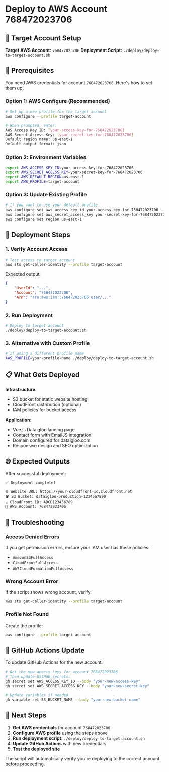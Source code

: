 # Deploy to AWS Account 768472023706

## 🎯 Target Account Setup

**Target AWS Account:** `768472023706`
**Deployment Script:** `./deploy/deploy-to-target-account.sh`

## 🔧 Prerequisites

You need AWS credentials for account `768472023706`. Here's how to set them up:

### Option 1: AWS Configure (Recommended)

```bash
# Set up a new profile for the target account
aws configure --profile target-account

# When prompted, enter:
AWS Access Key ID: [your-access-key-for-768472023706]
AWS Secret Access Key: [your-secret-key-for-768472023706]
Default region name: us-east-1
Default output format: json
```

### Option 2: Environment Variables

```bash
export AWS_ACCESS_KEY_ID=your-access-key-for-768472023706
export AWS_SECRET_ACCESS_KEY=your-secret-key-for-768472023706
export AWS_DEFAULT_REGION=us-east-1
export AWS_PROFILE=target-account
```

### Option 3: Update Existing Profile

```bash
# If you want to use your default profile
aws configure set aws_access_key_id your-access-key-for-768472023706
aws configure set aws_secret_access_key your-secret-key-for-768472023706
aws configure set region us-east-1
```

## 🚀 Deployment Steps

### 1. Verify Account Access

```bash
# Test access to target account
aws sts get-caller-identity --profile target-account
```

Expected output:
```json
{
    "UserId": "...",
    "Account": "768472023706",
    "Arn": "arn:aws:iam::768472023706:user/..."
}
```

### 2. Run Deployment

```bash
# Deploy to target account
./deploy/deploy-to-target-account.sh
```

### 3. Alternative with Custom Profile

```bash
# If using a different profile name
AWS_PROFILE=your-profile-name ./deploy/deploy-to-target-account.sh
```

## 📋 What Gets Deployed

**Infrastructure:**
- S3 bucket for static website hosting
- CloudFront distribution (optional)
- IAM policies for bucket access

**Application:**
- Vue.js Dataigloo landing page
- Contact form with EmailJS integration
- Domain configured for dataigloo.com
- Responsive design and SEO optimization

## 🌐 Expected Outputs

After successful deployment:

```
✅ Deployment complete!

🌐 Website URL: https://your-cloudfront-id.cloudfront.net
🪣 S3 Bucket: dataigloo-production-1234567890
☁️ CloudFront ID: ABCD123456789
🎯 AWS Account: 768472023706
```

## 🔧 Troubleshooting

### Access Denied Errors

If you get permission errors, ensure your IAM user has these policies:
- `AmazonS3FullAccess`
- `CloudFrontFullAccess`
- `AWSCloudFormationFullAccess`

### Wrong Account Error

If the script shows wrong account, verify:
```bash
aws sts get-caller-identity --profile target-account
```

### Profile Not Found

Create the profile:
```bash
aws configure --profile target-account
```

## 🔄 GitHub Actions Update

To update GitHub Actions for the new account:

```bash
# Get the new access keys for account 768472023706
# Then update GitHub secrets:
gh secret set AWS_ACCESS_KEY_ID --body "your-new-access-key"
gh secret set AWS_SECRET_ACCESS_KEY --body "your-new-secret-key"

# Update variables if needed
gh variable set S3_BUCKET_NAME --body "your-new-bucket-name"
```

## 🎯 Next Steps

1. **Get AWS credentials** for account `768472023706`
2. **Configure AWS profile** using the steps above
3. **Run deployment script**: `./deploy/deploy-to-target-account.sh`
4. **Update GitHub Actions** with new credentials
5. **Test the deployed site**

The script will automatically verify you're deploying to the correct account before proceeding.